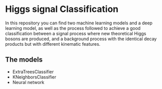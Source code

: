 # Higgs signal Classification

In this repository you can find two machine learning models and a deep learning model, as well as the process followed to 
achieve a good classification between a signal process where new theoretical Higgs bosons are produced, and a background 
process with the identical decay products but with different kinematic features.

## The models
* ExtraTreesClassifier
* KNeighborsClassifier
* Neural network
